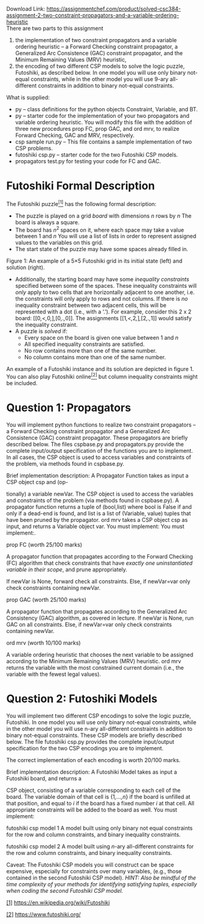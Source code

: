 Download Link: https://assignmentchef.com/product/solved-csc384-assignment-2-two-constraint-propagators-and-a-variable-ordering-heuristic
<br>
There are two parts to this assignment

<ol>

 <li>the implementation of two constraint propagators and a variable ordering heuristic – a Forward Checking constraint propagator, a Generalized Arc Consistence (GAC) constraint propagator, and the Minimum Remaining Values (MRV) heuristic,</li>

 <li>the encoding of two different CSP models to solve the logic puzzle, Futoshiki, as described below. In one model you will use only binary not-equal constraints, while in the other model you will use 9-ary all-different constraints in addition to binary not-equal constraints.</li>

</ol>

What is supplied:

<ul>

 <li>py – class definitions for the python objects Constraint, Variable, and BT.</li>

 <li>py – starter code for the implementation of your two propagators and variable ordering heuristic. You will modify this file with the addition of three new procedures prop FC, prop GAC, and ord mrv, to realize Forward Checking, GAC and MRV, respectively.</li>

 <li>csp sample run.py – This file contains a sample implementation of two CSP problems.</li>

 <li>futoshiki csp.py – starter code for the two Futoshiki CSP models.</li>

 <li>propagators test.py for testing your code for FC and GAC.</li>

</ul>

<h1>Futoshiki Formal Description</h1>

The Futoshiki puzzle<a href="#_ftn1" name="_ftnref1"><sup>[1]</sup></a> has the following formal description:

<ul>

 <li>The puzzle is played on a grid <em>board </em>with dimensions <em>n </em>rows by <em>n </em> The board is always a square.</li>

 <li>The board has <em>n</em><sup>2 </sup>spaces on it, where each space may take a value between 1 and <em>n </em> You will use a list of lists in order to represent assigned values to the variables on this grid.</li>

 <li>The start state of the puzzle may have some spaces already filled in.</li>

</ul>

Figure 1: An example of a 5×5 Futoshiki grid in its initial state (left) and solution (right).

<ul>

 <li>Additionally, the starting board may have some <em>inequality constraints </em>specified between some of the spaces. These inequality constraints will <em>only </em>apply to two cells that are horizontally adjacent to one another, i.e. the constraints will only apply to rows and not columns. If there is <em>no </em>inequality constraint between two adjacent cells, this will be represented with a dot (i.e., with a ‘.’). For example, consider this 2 x 2 board: [[0<em>,&lt;,</em>0<em>,</em>]<em>,</em>[0<em>,.,</em>0]]. The assignments [[1<em>,&lt;,</em>2<em>,</em>]<em>,</em>[2<em>,.,</em>1]] would satisfy the inequality constraint.</li>

 <li>A puzzle is <em>solved </em>if:

  <ul>

   <li>Every space on the board is given one value between 1 and <em>n </em></li>

   <li>All specified inequality constraints are satisfied.</li>

   <li>No row contains more than one of the same number.</li>

   <li>No column contains more than one of the same number.</li>

  </ul></li>

</ul>

An example of a Futoshiki instance and its solution are depicted in figure 1. You can also play Futoshiki online<a href="#_ftn2" name="_ftnref2"><sup>[2]</sup></a> but column inequality constraints might be included.

<h1>Question 1: Propagators</h1>

You will implement python functions to realize two constraint propagators – a Forward Checking constraint propagator and a Generalized Arc Consistence (GAC) constraint propagator. These propagators are briefly described below. The files cspbase.py and propagators.py provide the complete input/output specification of the functions you are to implement. In all cases, the CSP object is used to access variables and constraints of the problem, via methods found in cspbase.py.

Brief implementation description:               A Propagator Function takes as input a CSP object csp and (op-

tionally) a variable newVar. The CSP object is used to access the variables and constraints of the problem (via methods found in cspbase.py). A propagator function returns a tuple of (bool,list) where bool is False if and only if a dead-end is found, and list is a list of (Variable, value) tuples that have been pruned by the propagator. ord mrv takes a CSP object csp as input, and returns a Variable object var. You must implement: You must implement:.

prop FC (worth 25/100 marks)

A propagator function that propagates according to the Forward Checking (FC) algorithm that check constraints that have <em>exactly one uninstantiated variable in their scope</em>, and prune appropriately.

If newVar is None, forward check all constraints. Else, if newVar=var only check constraints containing newVar.

prop GAC (worth 25/100 marks)

A propagator function that propagates according to the Generalized Arc Consistency (GAC) algorithm, as covered in lecture. If newVar is None, run GAC on all constraints. Else, if newVar=var only check constraints containing newVar.

ord mrv (worth 10/100 marks)

A variable ordering heuristic that chooses the next variable to be assigned according to the Minimum Remaining Values (MRV) heuristic. ord mrv returns the variable with the most constrained current domain (i.e., the variable with the fewest legal values).

<h1>Question 2: Futoshiki Models</h1>

You will implement two different CSP encodings to solve the logic puzzle, Futoshiki. In one model you will use only binary not-equal constraints, while in the other model you will use n-ary all-different constraints in addition to binary not-equal constraints. These CSP models are briefly described below. The file futoshiki csp.py provides the complete input/output specification for the two CSP encodings you are to implement.

The correct implementation of each encoding is worth 20/100 marks.

Brief implementation description:           A Futoshiki Model takes as input a Futoshiki board, and returns a

CSP object, consisting of a variable corresponding to each cell of the board. The variable domain of that cell is {1<em>,…,n</em>} if the board is unfilled at that position, and equal to <em>i </em>if the board has a fixed number <em>i </em>at that cell. All appropriate constraints will be added to the board as well. You must implement:

futoshiki csp model 1 A model built using only binary not equal constraints for the row and column constraints, and binary inequality constraints.

futoshiki csp model 2 A model built using <em>n</em>-ary all-different constraints for the row and column constraints, and binary inequality constraints.

Caveat: The Futoshiki CSP models you will construct can be space expensive, especially for constraints over many variables, (e.g., those contained in the second Futoshiki CSP model). <em>HINT: Also be mindful of the time complexity of your methods for identifying satisfying tuples, especially when coding the second Futoshiki CSP model.</em>

<a href="#_ftnref1" name="_ftn1">[1]</a> https://en.wikipedia.org/wiki/Futoshiki

<a href="#_ftnref2" name="_ftn2">[2]</a> https://www.futoshiki.org/